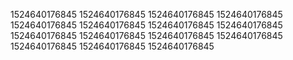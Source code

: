 1524640176845
1524640176845
1524640176845
1524640176845
1524640176845
1524640176845
1524640176845
1524640176845
1524640176845
1524640176845
1524640176845
1524640176845
1524640176845
1524640176845
1524640176845